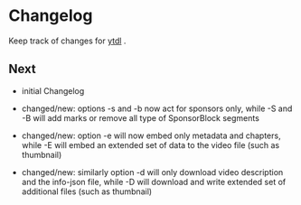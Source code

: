 # Changelog

Keep track of changes for [ytdl](https://github.com/thingsiplay/ytdl) .

## Next

- initial Changelog

- changed/new: options -s and -b now act for sponsors only, while -S and -B
  will add marks or remove all type of SponsorBlock segments
- changed/new: option -e will now embed only metadata and chapters, while -E
  will embed an extended set of data to the video file (such as thumbnail)
- changed/new: similarly option -d will only download video description and the
  info-json file, while -D will download and write extended set of additional
  files (such as thumbnail)
